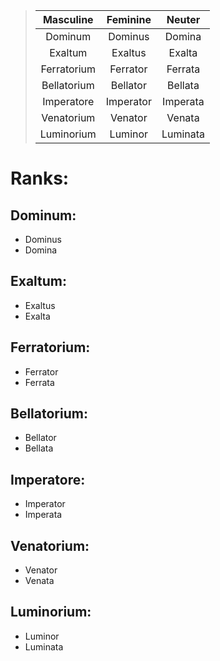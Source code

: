 > Masculine|Feminine|Neuter
> :-:|:-:|:-:
> Dominum|Dominus|Domina
> Exaltum|Exaltus|Exalta
> Ferratorium|Ferrator|Ferrata
> Bellatorium|Bellator|Bellata
> Imperatore|Imperator|Imperata
> Venatorium|Venator|Venata
> Luminorium|Luminor|Luminata

# Ranks:
## Dominum:
- Dominus
- Domina
## Exaltum:
- Exaltus
- Exalta
## Ferratorium:
- Ferrator
- Ferrata
## Bellatorium:
- Bellator
- Bellata
## Imperatore:
- Imperator
- Imperata
## Venatorium:
- Venator
- Venata
## Luminorium:
- Luminor
- Luminata